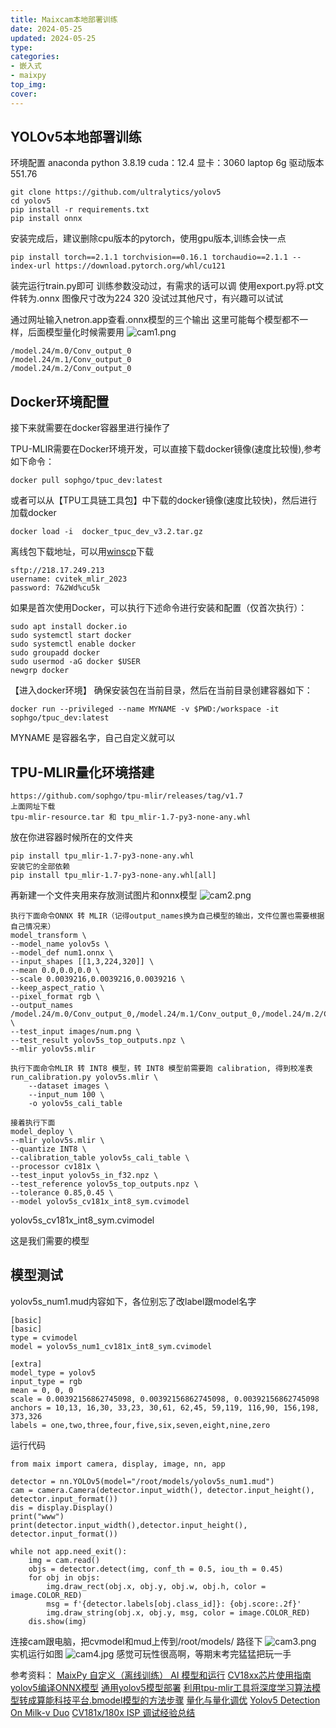 ```yaml
---
title: Maixcam本地部署训练
date: 2024-05-25
updated: 2024-05-25
type:
categories:
- 嵌入式
- maixpy
top_img: 
cover: 
---
```


YOLOv5本地部署训练
---
环境配置
anaconda python 3.8.19
cuda：12.4
显卡：3060 laptop 6g
驱动版本551.76

```
git clone https://github.com/ultralytics/yolov5
cd yolov5
pip install -r requirements.txt
pip install onnx
```
安装完成后，建议删除cpu版本的pytorch，使用gpu版本,训练会快一点
```
pip install torch==2.1.1 torchvision==0.16.1 torchaudio==2.1.1 --index-url https://download.pytorch.org/whl/cu121
```
装完运行train.py即可
训练参数没动过，有需求的话可以调
使用export.py将.pt文件转为.onnx
图像尺寸改为224 320 没试过其他尺寸，有兴趣可以试试

通过网址输入netron.app查看.onnx模型的三个输出
这里可能每个模型都不一样，后面模型量化时候需要用
![cam1.png](https://www.freeimg.cn/i/2024/05/25/66519ecc6a0ed.png)
```
/model.24/m.0/Conv_output_0
/model.24/m.1/Conv_output_0
/model.24/m.2/Conv_output_0 
```

Docker环境配置
---

接下来就需要在docker容器里进行操作了


TPU-MLIR需要在Docker环境开发，可以直接下载docker镜像(速度比较慢),参考如下命令：
```
docker pull sophgo/tpuc_dev:latest
```
或者可以从【TPU工具链工具包】中下载的docker镜像(速度比较快)，然后进行加载docker
```
docker load -i  docker_tpuc_dev_v3.2.tar.gz
```
离线包下载地址，可以用[winscp](https://winscp.net/eng/index.php)下载
```
sftp://218.17.249.213
username: cvitek_mlir_2023
password: 7&2Wd%cu5k
```
如果是首次使用Docker，可以执行下述命令进行安装和配置（仅首次执行）：
```
sudo apt install docker.io
sudo systemctl start docker
sudo systemctl enable docker
sudo groupadd docker
sudo usermod -aG docker $USER
newgrp docker
```
【进入docker环境】 确保安装包在当前目录，然后在当前目录创建容器如下：
```
docker run --privileged --name MYNAME -v $PWD:/workspace -it sophgo/tpuc_dev:latest
```
MYNAME 是容器名字，自己自定义就可以

TPU-MLIR量化环境搭建
---
```
https://github.com/sophgo/tpu-mlir/releases/tag/v1.7
上面网址下载
tpu-mlir-resource.tar 和 tpu_mlir-1.7-py3-none-any.whl 
```
放在你进容器时候所在的文件夹
```
pip install tpu_mlir-1.7-py3-none-any.whl
安装它的全部依赖
pip install tpu_mlir-1.7-py3-none-any.whl[all] 
```
再新建一个文件夹用来存放测试图片和onnx模型
![cam2.png](https://www.freeimg.cn/i/2024/05/25/6651b0d1664c6.png)
```
执行下面命令ONNX 转 MLIR（记得output_names换为自己模型的输出，文件位置也需要根据自己情况来）
model_transform \
--model_name yolov5s \
--model_def num1.onnx \
--input_shapes [[1,3,224,320]] \
--mean 0.0,0.0,0.0 \
--scale 0.0039216,0.0039216,0.0039216 \
--keep_aspect_ratio \
--pixel_format rgb \
--output_names /model.24/m.0/Conv_output_0,/model.24/m.1/Conv_output_0,/model.24/m.2/Conv_output_0 \
--test_input images/num.png \
--test_result yolov5s_top_outputs.npz \
--mlir yolov5s.mlir

执行下面命令MLIR 转 INT8 模型，转 INT8 模型前需要跑 calibration, 得到校准表
run_calibration.py yolov5s.mlir \
    --dataset images \
    --input_num 100 \
    -o yolov5s_cali_table

接着执行下面
model_deploy \
--mlir yolov5s.mlir \
--quantize INT8 \
--calibration_table yolov5s_cali_table \
--processor cv181x \
--test_input yolov5s_in_f32.npz \
--test_reference yolov5s_top_outputs.npz \
--tolerance 0.85,0.45 \
--model yolov5s_cv181x_int8_sym.cvimodel
```
yolov5s_cv181x_int8_sym.cvimodel 

这是我们需要的模型

模型测试
---

yolov5s_num1.mud内容如下，各位别忘了改label跟model名字
```
[basic]
[basic]
type = cvimodel
model = yolov5s_num1_cv181x_int8_sym.cvimodel

[extra]
model_type = yolov5
input_type = rgb
mean = 0, 0, 0
scale = 0.00392156862745098, 0.00392156862745098, 0.00392156862745098
anchors = 10,13, 16,30, 33,23, 30,61, 62,45, 59,119, 116,90, 156,198, 373,326
labels = one,two,three,four,five,six,seven,eight,nine,zero
```

运行代码
```
from maix import camera, display, image, nn, app

detector = nn.YOLOv5(model="/root/models/yolov5s_num1.mud")
cam = camera.Camera(detector.input_width(), detector.input_height(), detector.input_format())
dis = display.Display()
print("www")
print(detector.input_width(),detector.input_height(), detector.input_format())

while not app.need_exit():
    img = cam.read()
    objs = detector.detect(img, conf_th = 0.5, iou_th = 0.45)
    for obj in objs:
        img.draw_rect(obj.x, obj.y, obj.w, obj.h, color = image.COLOR_RED)
        msg = f'{detector.labels[obj.class_id]}: {obj.score:.2f}'
        img.draw_string(obj.x, obj.y, msg, color = image.COLOR_RED)
    dis.show(img)
```
连接cam跟电脑，把cvmodel和mud上传到/root/models/ 路径下
![cam3.png](https://www.freeimg.cn/i/2024/05/25/6651b8269c579.png)
实机运行如图
![cam4.jpg](https://www.freeimg.cn/i/2024/05/25/6651b876660c7.jpg)
感觉可玩性很高啊，等期末考完猛猛把玩一手


参考资料：
[MaixPy 自定义（离线训练） AI 模型和运行](https://wiki.sipeed.com/maixpy/doc/zh/vision/custmize_model.html)
[CV18xx芯片使用指南](https://tpumlir.org/docs/quick_start/09_cv18xx_guide.html#yolov5)
[yolov5编译ONNX模型](https://tpumlir.org/docs/quick_start/03_onnx.html)
[通用yolov5模型部署](https://doc.sophgo.com/cvitek-develop-docs/master/docs_latest_release/CV180x_CV181x/zh/01.software/TPU/YOLO_Development_Guide/build/html/3_Yolov5_development.html)
[利用tpu-mlir工具将深度学习算法模型转成算能科技平台.bmodel模型的方法步骤](https://blog.csdn.net/u013171226/article/details/135816063)
[量化与量化调优](https://doc.sophgo.com/sdk-docs/v23.09.01-lts/docs_latest_release/docs/tpu-mlir/quick_start/html/07_quantization.html)
[Yolov5 Detection On Milk-v Duo](https://forum.sophgo.com/t/yolov5-detection-on-milk-v-duo/246)
[CV181x/180x ISP 调试经验总结](https://forum.sophgo.com/t/cv181x-180x-isp/297)
